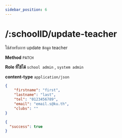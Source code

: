 ```yaml
---
sidebar_position: 6
---
```


# /:schoolID/update-teacher


ใช้สำหรับการ update ข้อมูล teacher

**Method** `PATCH`

**Role ที่ใช้ได้** `school admin` , `system admin`

**content-type** `application/json`

```json title="Request"
{
    "firstname": "first",
    "lastname": "last",
    "tel": "0123456789",
    "email": "email.s@ku.th",
    "clubs": ""
}
```

```json title="Response"
{
  "success": true
}
```